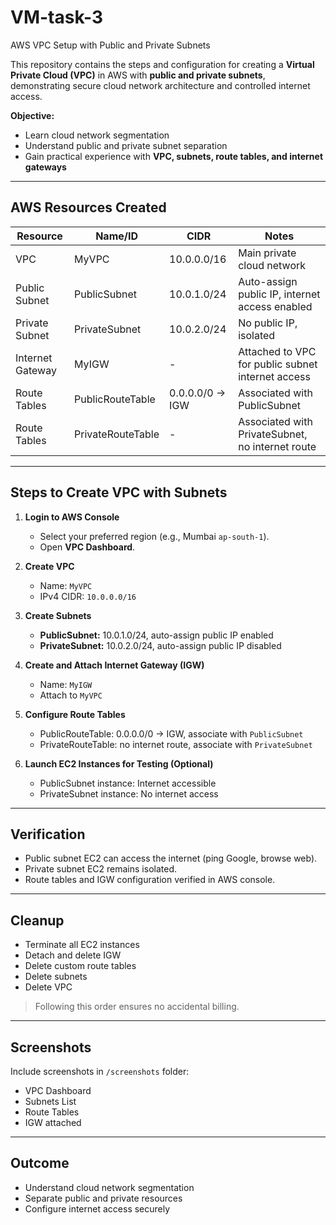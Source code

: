 # VM-task-3
AWS VPC Setup with Public and Private Subnets

This repository contains the steps and configuration for creating a **Virtual Private Cloud (VPC)** in AWS with **public and private subnets**, demonstrating secure cloud network architecture and controlled internet access.

**Objective:**  
- Learn cloud network segmentation  
- Understand public and private subnet separation  
- Gain practical experience with **VPC, subnets, route tables, and internet gateways**  

---

## AWS Resources Created
| Resource | Name/ID | CIDR | Notes |
|----------|---------|------|-------|
| VPC | MyVPC | 10.0.0.0/16 | Main private cloud network |
| Public Subnet | PublicSubnet | 10.0.1.0/24 | Auto-assign public IP, internet access enabled |
| Private Subnet | PrivateSubnet | 10.0.2.0/24 | No public IP, isolated |
| Internet Gateway | MyIGW | - | Attached to VPC for public subnet internet access |
| Route Tables | PublicRouteTable | 0.0.0.0/0 → IGW | Associated with PublicSubnet |
| Route Tables | PrivateRouteTable | - | Associated with PrivateSubnet, no internet route |

---

## Steps to Create VPC with Subnets

1. **Login to AWS Console**  
   - Select your preferred region (e.g., Mumbai `ap-south-1`).  
   - Open **VPC Dashboard**.

2. **Create VPC**  
   - Name: `MyVPC`  
   - IPv4 CIDR: `10.0.0.0/16`  

3. **Create Subnets**  
   - **PublicSubnet:** 10.0.1.0/24, auto-assign public IP enabled  
   - **PrivateSubnet:** 10.0.2.0/24, auto-assign public IP disabled  

4. **Create and Attach Internet Gateway (IGW)**  
   - Name: `MyIGW`  
   - Attach to `MyVPC`  

5. **Configure Route Tables**  
   - PublicRouteTable: 0.0.0.0/0 → IGW, associate with `PublicSubnet`  
   - PrivateRouteTable: no internet route, associate with `PrivateSubnet`  

6. **Launch EC2 Instances for Testing (Optional)**  
   - PublicSubnet instance: Internet accessible  
   - PrivateSubnet instance: No internet access  

---

## Verification
- Public subnet EC2 can access the internet (ping Google, browse web).  
- Private subnet EC2 remains isolated.  
- Route tables and IGW configuration verified in AWS console.  

---

## Cleanup
- Terminate all EC2 instances  
- Detach and delete IGW  
- Delete custom route tables  
- Delete subnets  
- Delete VPC  

> Following this order ensures no accidental billing.

---

## Screenshots
Include screenshots in `/screenshots` folder:
- VPC Dashboard  
- Subnets List  
- Route Tables  
- IGW attached  

---

## Outcome
- Understand cloud network segmentation  
- Separate public and private resources  
- Configure internet access securely  
